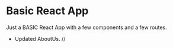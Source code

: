 # Basic React App

Just a BASIC React App with a few components and a few routes.
- Updated AboutUs. //